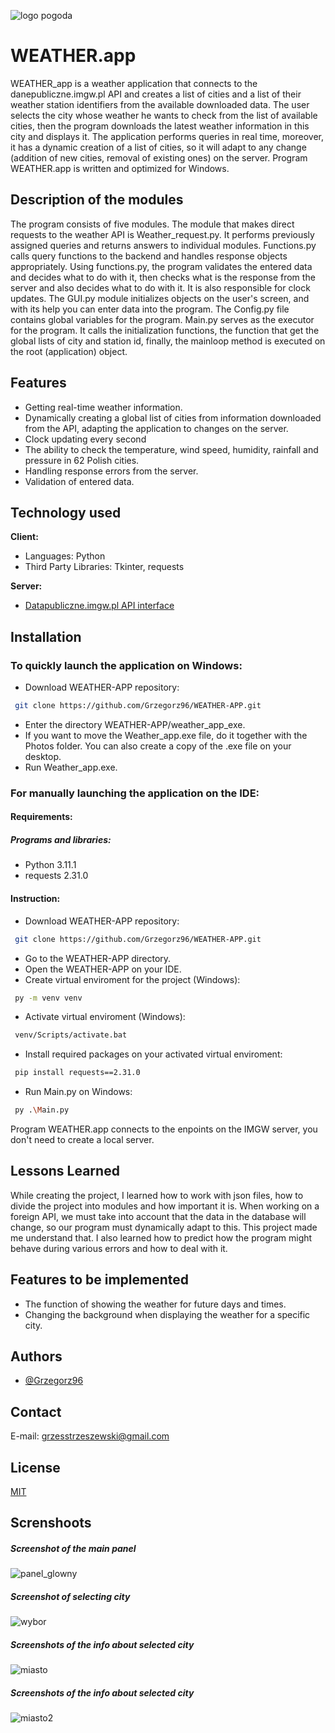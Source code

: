 ![logo pogoda](https://github.com/Grzegorz96/WEATHER-APP/assets/129303867/011dd406-5ba8-4f1d-9937-e086b7ceed3b)
# WEATHER.app

WEATHER_app is a weather application that connects to the danepubliczne.imgw.pl API and creates a list of cities and a list of their weather station identifiers from the available downloaded data. The user selects the city whose weather he wants to check from the list of available cities, then the program downloads the latest weather information in this city and displays it. The application performs queries in real time, moreover, it has a dynamic creation of a list of cities, so it will adapt to any change (addition of new cities, removal of existing ones) on the server. Program WEATHER.app is written and optimized for Windows.


## Description of the modules
The program consists of five modules. The module that makes direct requests to the weather API is Weather_request.py. It performs previously assigned queries and returns answers to individual modules. Functions.py calls query functions to the backend and handles response objects appropriately. Using functions.py, the program validates the entered data and decides what to do with it, then checks what is the response from the server and also decides what to do with it. It is also responsible for clock updates. The GUI.py module initializes objects on the user's screen, and with its help you can enter data into the program. The Config.py file contains global variables for the program. Main.py serves as the executor for the program. It calls the initialization functions, the function that get the global lists of city and station id, finally, the mainloop method is executed on the root (application) object.


## Features
- Getting real-time weather information.
- Dynamically creating a global list of cities from information downloaded from the API, adapting the application to changes on the server.
- Clock updating every second
- The ability to check the temperature, wind speed, humidity, rainfall and pressure in 62 Polish cities.
- Handling response errors from the server.
- Validation of entered data.


## Technology used

**Client:** 
- Languages: Python
- Third Party Libraries: Tkinter, requests

**Server:** 
- [Datapubliczne.imgw.pl API interface](https://danepubliczne.imgw.pl/apiinfo)


## Installation

### To quickly launch the application on Windows:
- Download WEATHER-APP repository:
```bash
 git clone https://github.com/Grzegorz96/WEATHER-APP.git
```
- Enter the directory WEATHER-APP/weather_app_exe.
- If you want to move the Weather_app.exe file, do it together with the Photos folder. You can also create a copy of the .exe file on your desktop.
- Run Weather_app.exe.

### For manually launching the application on the IDE:

#### Requirements:
##### Programs and libraries:
- Python 3.11.1
- requests 2.31.0
#### Instruction:
- Download WEATHER-APP repository:
```bash
 git clone https://github.com/Grzegorz96/WEATHER-APP.git
```
- Go to the WEATHER-APP directory.
- Open the WEATHER-APP on your IDE.
- Create virtual enviroment for the project (Windows):
```bash
 py -m venv venv
```
- Activate virtual enviroment (Windows):
```bash
 venv/Scripts/activate.bat
```
- Install required packages on your activated virtual enviroment:
```bash
 pip install requests==2.31.0
```
- Run Main.py on Windows:
```bash
 py .\Main.py
```
Program WEATHER.app connects to the enpoints on the IMGW server, you don't need to create a local server.


## Lessons Learned
While creating the project, I learned how to work with json files, how to divide the project into modules and how important it is. When working on a foreign API, we must take into account that the data in the database will change, so our program must dynamically adapt to this. This project made me understand that. I also learned how to predict how the program might behave during various errors and how to deal with it.


## Features to be implemented

- The function of showing the weather for future days and times.
- Changing the background when displaying the weather for a specific city.


## Authors

- [@Grzegorz96](https://www.github.com/Grzegorz96)


## Contact

E-mail: grzesstrzeszewski@gmail.com


## License

[MIT](https://github.com/Grzegorz96/WEATHER-APP/blob/master/LICENSE.md)


## Screnshoots
##### Screenshot of the main panel
![panel_glowny](https://github.com/Grzegorz96/WEATHER-APP/assets/129303867/21cd5e3f-c630-4f00-a462-a8a1697ca3c9)
##### Screenshot of selecting city
![wybor](https://github.com/Grzegorz96/WEATHER-APP/assets/129303867/188ef1e3-5652-4371-8e17-4d89899c4a40)
##### Screenshots of the info about selected city
![miasto](https://github.com/Grzegorz96/WEATHER-APP/assets/129303867/f2fa8e55-dc02-4ea0-9698-47644199951d)
##### Screenshots of the info about selected city
![miasto2](https://github.com/Grzegorz96/WEATHER-APP/assets/129303867/c5879adc-2900-4524-99ad-d172ddccfbd8)
